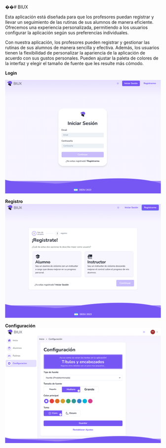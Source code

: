 ��#   B I U X 

Esta aplicación está diseñada para que los profesores puedan registrar y llevar un seguimiento de las rutinas de sus alumnos de manera eficiente. Ofrecemos una experiencia personalizada, permitiendo a los usuarios configurar la aplicación según sus preferencias individuales.

Con nuestra aplicación, los profesores pueden registrar y gestionar las rutinas de sus alumnos de manera sencilla y efectiva. Además, los usuarios tienen la flexibilidad de personalizar la apariencia de la aplicación de acuerdo con sus gustos personales. Pueden ajustar la paleta de colores de la interfaz y elegir el tamaño de fuente que les resulte más cómodo.

**Login**

![enter image description here](https://raw.githubusercontent.com/aniicossio1997/BIUX/main/login.png) 

**Registro** 
![enter image description here](https://raw.githubusercontent.com/aniicossio1997/BIUX/main/register.png)

**Configuración**
![enter image description here](https://raw.githubusercontent.com/aniicossio1997/BIUX/main/configuration.png)
